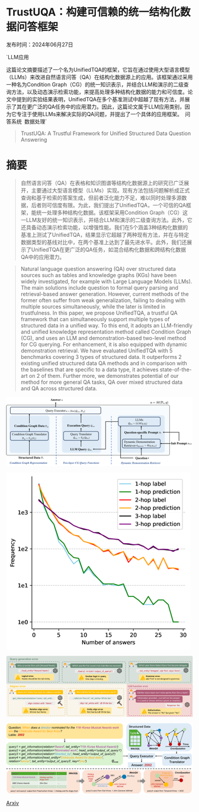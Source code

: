 # TrustUQA：构建可信赖的统一结构化数据问答框架

发布时间：2024年06月27日

`LLM应用

这篇论文摘要描述了一个名为UnifiedTQA的框架，它旨在通过使用大型语言模型（LLMs）来改进自然语言问答（QA）在结构化数据源上的应用。该框架通过采用一种名为Condition Graph（CG）的统一知识表示，并结合LLM和演示的二级查询方法，以及动态演示检索功能，来提高处理多种结构化数据的能力和可信度。论文中提到的实验结果表明，UnifiedTQA在多个基准测试中超越了现有方法，并展示了其在更广泛的QA任务中的应用潜力。因此，这篇论文属于LLM应用类别，因为它专注于使用LLMs来解决实际的QA问题，并提出了一个具体的应用框架。` `问答系统` `数据处理`

> TrustUQA: A Trustful Framework for Unified Structured Data Question Answering

# 摘要

> 自然语言问答（QA）在表格和知识图谱等结构化数据源上的研究已广泛展开，主要通过大型语言模型（LLMs）实现。现有方法包括问题解析成正式查询和基于检索的答案生成，但前者泛化能力不足，难以同时处理多源数据，后者则可信度有限。为此，我们提出了UnifiedTQA，一个可信的QA框架，能统一处理多种结构化数据。该框架采用Condition Graph（CG）这一LLM友好的统一知识表示，并结合LLM和演示的二级查询方法。此外，它还具备动态演示检索功能，以增强性能。我们在5个涵盖3种结构化数据的基准上测试了UnifiedTQA，结果显示它超越了两种现有方法，并在与特定数据类型的基线对比中，在两个基准上达到了最先进水平。此外，我们还展示了UnifiedTQA在更广泛的QA任务，如混合结构化数据和跨结构化数据QA中的应用潜力。

> Natural language question answering (QA) over structured data sources such as tables and knowledge graphs (KGs) have been widely investigated, for example with Large Language Models (LLMs). The main solutions include question to formal query parsing and retrieval-based answer generation. However, current methods of the former often suffer from weak generalization, failing to dealing with multiple sources simultaneously, while the later is limited in trustfulness. In this paper, we propose UnifiedTQA, a trustful QA framework that can simultaneously support multiple types of structured data in a unified way. To this end, it adopts an LLM-friendly and unified knowledge representation method called Condition Graph (CG), and uses an LLM and demonstration-based two-level method for CG querying. For enhancement, it is also equipped with dynamic demonstration retrieval. We have evaluated UnifiedTQA with 5 benchmarks covering 3 types of structured data. It outperforms 2 existing unified structured data QA methods and in comparison with the baselines that are specific to a data type, it achieves state-of-the-art on 2 of them. Further more, we demonstrates potential of our method for more general QA tasks, QA over mixed structured data and QA across structured data.

![TrustUQA：构建可信赖的统一结构化数据问答框架](../../../paper_images/2406.18916/x1.png)

![TrustUQA：构建可信赖的统一结构化数据问答框架](../../../paper_images/2406.18916/x2.png)

![TrustUQA：构建可信赖的统一结构化数据问答框架](../../../paper_images/2406.18916/x3.png)

![TrustUQA：构建可信赖的统一结构化数据问答框架](../../../paper_images/2406.18916/x4.png)

[Arxiv](https://arxiv.org/abs/2406.18916)